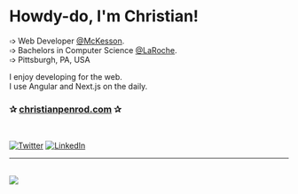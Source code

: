 # Howdy-do, I'm Christian!

➩ Web Developer [@McKesson](https://www.mckesson.com/). <br />
➩ Bachelors in Computer Science [@LaRoche](https://www.laroche.edu/Academics/Areas_of_Study/Computer_Science/Degrees_and_Requirements/?pid=16). <br />
➩ Pittsburgh, PA, USA <br />

I enjoy developing for the web.<br />
I use Angular and Next.js on the daily.<br />

### ✰ [christianpenrod.com](https://christianpenrod.com) ✰

<br />

 [![Twitter](https://img.shields.io/badge/Twitter-%231DA1F2.svg?logo=Twitter&logoColor=white)](https://twitter.com/penrodlol) [![LinkedIn](https://img.shields.io/badge/LinkedIn-%230077B5.svg?logo=linkedin&logoColor=white)](https://linkedin.com/in/christian-penrod-07618314b)

<hr><br />

<div>
  <img
      align="center"
      src="https://profile-counter.glitch.me/penrodlol/count.svg" />
</div>
